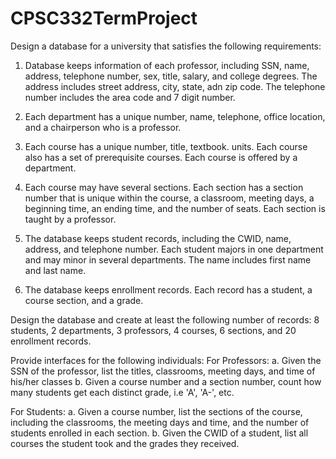 # CPSC332TermProject
Design a database for a university that satisfies the following requirements:

1) Database keeps information of each professor, including SSN, name, address, telephone number, sex, title, salary, and college degrees. The address includes street address, city, state, adn zip code. The telephone number includes the area code and 7 digit number.

2) Each department has a unique number, name, telephone, office location, and a chairperson who is a professor.

3) Each course has a unique number, title, textbook. units. Each course also has a set of prerequisite courses. Each course is offered by a department.

4) Each course may have several sections. Each section has a section number that is unique within the course, a classroom, meeting days, a beginning time, an ending time, and the number of seats. Each section is taught by a professor.

5) The database keeps student records, including the CWID, name, address, and telephone number. Each student majors in one department and may minor in several departments. The name includes first name and last name.

6) The database keeps enrollment records. Each record has a student, a course section, and a grade.

Design the database and create at least the following number of records:
8 students, 2 departments, 3 professors, 4 courses, 6 sections, and 20 enrollment records.

Provide interfaces for the following individuals:
For Professors:
  a. Given the SSN of the professor, list the titles, classrooms, meeting days, and time of his/her classes
  b. Given a course number and a section number, count how many students get each distinct grade, i.e 'A', 'A-', etc.
  
For Students:
  a. Given a course number, list the sections of the course, including the classrooms, the meeting days and time, and the number of students enrolled in each section.
  b. Given the CWID of a student, list all courses the student took and the grades they received.
